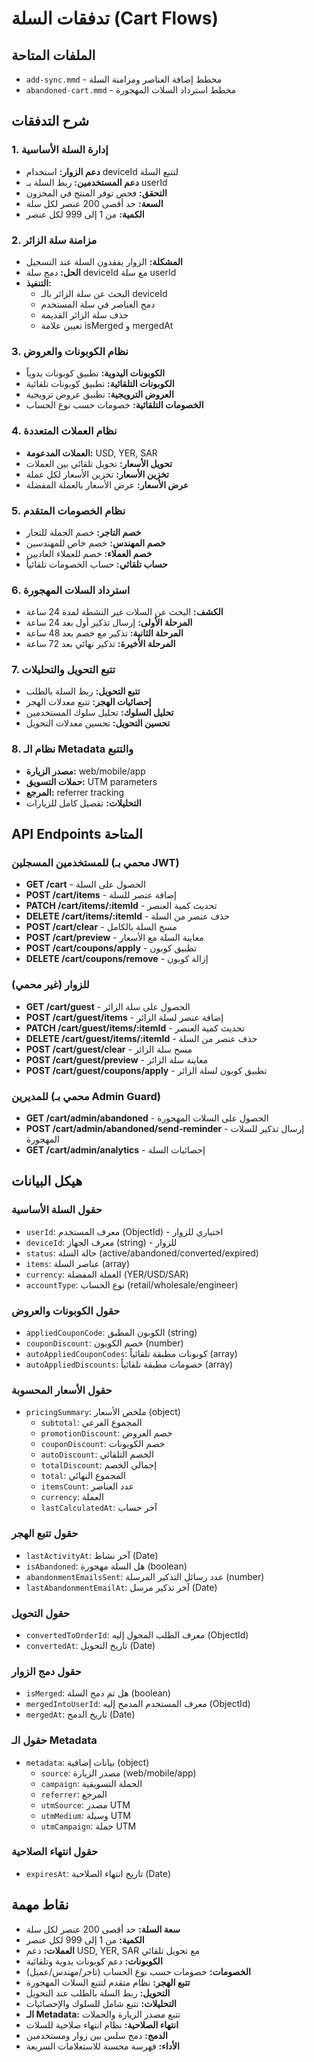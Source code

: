 # تدفقات السلة (Cart Flows)

## الملفات المتاحة
- `add-sync.mmd` - مخطط إضافة العناصر ومزامنة السلة
- `abandoned-cart.mmd` - مخطط استرداد السلات المهجورة

## شرح التدفقات

### 1. إدارة السلة الأساسية
- **دعم الزوار:** استخدام deviceId لتتبع السلة
- **دعم المستخدمين:** ربط السلة بـ userId
- **التحقق:** فحص توفر المنتج في المخزون
- **السعة:** حد أقصى 200 عنصر لكل سلة
- **الكمية:** من 1 إلى 999 لكل عنصر

### 2. مزامنة سلة الزائر
- **المشكلة:** الزوار يفقدون السلة عند التسجيل
- **الحل:** دمج سلة deviceId مع سلة userId
- **التنفيذ:** 
  - البحث عن سلة الزائر بالـ deviceId
  - دمج العناصر في سلة المستخدم
  - حذف سلة الزائر القديمة
  - تعيين علامة isMerged و mergedAt

### 3. نظام الكوبونات والعروض
- **الكوبونات اليدوية:** تطبيق كوبونات يدوياً
- **الكوبونات التلقائية:** تطبيق كوبونات تلقائية
- **العروض الترويجية:** تطبيق عروض ترويجية
- **الخصومات التلقائية:** خصومات حسب نوع الحساب

### 4. نظام العملات المتعددة
- **العملات المدعومة:** USD, YER, SAR
- **تحويل الأسعار:** تحويل تلقائي بين العملات
- **تخزين الأسعار:** تخزين الأسعار لكل عملة
- **عرض الأسعار:** عرض الأسعار بالعملة المفضلة

### 5. نظام الخصومات المتقدم
- **خصم التاجر:** خصم الجملة للتجار
- **خصم المهندس:** خصم خاص للمهندسين
- **خصم العملاء:** خصم للعملاء العاديين
- **حساب تلقائي:** حساب الخصومات تلقائياً

### 6. استرداد السلات المهجورة
- **الكشف:** البحث عن السلات غير النشطة لمدة 24 ساعة
- **المرحلة الأولى:** إرسال تذكير أول بعد 24 ساعة
- **المرحلة الثانية:** تذكير مع خصم بعد 48 ساعة
- **المرحلة الأخيرة:** تذكير نهائي بعد 72 ساعة

### 7. تتبع التحويل والتحليلات
- **تتبع التحويل:** ربط السلة بالطلب
- **إحصائيات الهجر:** تتبع معدلات الهجر
- **تحليل السلوك:** تحليل سلوك المستخدمين
- **تحسين التحويل:** تحسين معدلات التحويل

### 8. نظام الـ Metadata والتتبع
- **مصدر الزيارة:** web/mobile/app
- **حملات التسويق:** UTM parameters
- **المرجع:** referrer tracking
- **التحليلات:** تفصيل كامل للزيارات

## API Endpoints المتاحة

### للمستخدمين المسجلين (محمي بـ JWT)
- **GET /cart** - الحصول على السلة
- **POST /cart/items** - إضافة عنصر للسلة
- **PATCH /cart/items/:itemId** - تحديث كمية العنصر
- **DELETE /cart/items/:itemId** - حذف عنصر من السلة
- **POST /cart/clear** - مسح السلة بالكامل
- **POST /cart/preview** - معاينة السلة مع الأسعار
- **POST /cart/coupons/apply** - تطبيق كوبون
- **DELETE /cart/coupons/remove** - إزالة كوبون

### للزوار (غير محمي)
- **GET /cart/guest** - الحصول على سلة الزائر
- **POST /cart/guest/items** - إضافة عنصر لسلة الزائر
- **PATCH /cart/guest/items/:itemId** - تحديث كمية العنصر
- **DELETE /cart/guest/items/:itemId** - حذف عنصر من السلة
- **POST /cart/guest/clear** - مسح سلة الزائر
- **POST /cart/guest/preview** - معاينة سلة الزائر
- **POST /cart/guest/coupons/apply** - تطبيق كوبون لسلة الزائر

### للمديرين (محمي بـ Admin Guard)
- **GET /cart/admin/abandoned** - الحصول على السلات المهجورة
- **POST /cart/admin/abandoned/send-reminder** - إرسال تذكير للسلات المهجورة
- **GET /cart/admin/analytics** - إحصائيات السلة

## هيكل البيانات

### حقول السلة الأساسية
- `userId`: معرف المستخدم (ObjectId) - اختياري للزوار
- `deviceId`: معرف الجهاز (string) - للزوار
- `status`: حالة السلة (active/abandoned/converted/expired)
- `items`: عناصر السلة (array)
- `currency`: العملة المفضلة (YER/USD/SAR)
- `accountType`: نوع الحساب (retail/wholesale/engineer)

### حقول الكوبونات والعروض
- `appliedCouponCode`: الكوبون المطبق (string)
- `couponDiscount`: خصم الكوبون (number)
- `autoAppliedCouponCodes`: كوبونات مطبقة تلقائياً (array)
- `autoAppliedDiscounts`: خصومات مطبقة تلقائياً (array)

### حقول الأسعار المحسوبة
- `pricingSummary`: ملخص الأسعار (object)
  - `subtotal`: المجموع الفرعي
  - `promotionDiscount`: خصم العروض
  - `couponDiscount`: خصم الكوبونات
  - `autoDiscount`: الخصم التلقائي
  - `totalDiscount`: إجمالي الخصم
  - `total`: المجموع النهائي
  - `itemsCount`: عدد العناصر
  - `currency`: العملة
  - `lastCalculatedAt`: آخر حساب

### حقول تتبع الهجر
- `lastActivityAt`: آخر نشاط (Date)
- `isAbandoned`: هل السلة مهجورة (boolean)
- `abandonmentEmailsSent`: عدد رسائل التذكير المرسلة (number)
- `lastAbandonmentEmailAt`: آخر تذكير مرسل (Date)

### حقول التحويل
- `convertedToOrderId`: معرف الطلب المحول إليه (ObjectId)
- `convertedAt`: تاريخ التحويل (Date)

### حقول دمج الزوار
- `isMerged`: هل تم دمج السلة (boolean)
- `mergedIntoUserId`: معرف المستخدم المدمج إليه (ObjectId)
- `mergedAt`: تاريخ الدمج (Date)

### حقول الـ Metadata
- `metadata`: بيانات إضافية (object)
  - `source`: مصدر الزيارة (web/mobile/app)
  - `campaign`: الحملة التسويقية
  - `referrer`: المرجع
  - `utmSource`: مصدر UTM
  - `utmMedium`: وسيلة UTM
  - `utmCampaign`: حملة UTM

### حقول انتهاء الصلاحية
- `expiresAt`: تاريخ انتهاء الصلاحية (Date)

## نقاط مهمة
- **سعة السلة:** حد أقصى 200 عنصر لكل سلة
- **الكمية:** من 1 إلى 999 لكل عنصر
- **العملات:** دعم USD, YER, SAR مع تحويل تلقائي
- **الكوبونات:** دعم كوبونات يدوية وتلقائية
- **الخصومات:** خصومات حسب نوع الحساب (تاجر/مهندس/عميل)
- **تتبع الهجر:** نظام متقدم لتتبع السلات المهجورة
- **التحويل:** ربط السلة بالطلب عند التحويل
- **التحليلات:** تتبع شامل للسلوك والإحصائيات
- **الـ Metadata:** تتبع مصدر الزيارة والحملات
- **انتهاء الصلاحية:** نظام انتهاء صلاحية للسلات
- **الدمج:** دمج سلس بين زوار ومستخدمين
- **الأداء:** فهرسة محسنة للاستعلامات السريعة